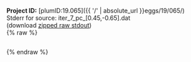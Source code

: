 **Project ID:** [plumID:19.065]({{ '/' | absolute_url }}eggs/19/065/)  
Stderr for source:  iter_7_pc_[0.45,-0.65].dat   
(download [zipped raw stdout](iter_7_pc_[0.45,-0.65].dat.plumed_master.stdout.txt.zip))  
{% raw %}
<pre>
</pre>
{% endraw %}
